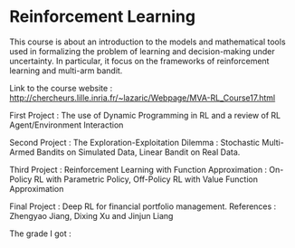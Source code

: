 # Reinforcement Learning

This course is about an introduction to the models and mathematical tools used in formalizing the problem of learning and decision-making under uncertainty. In particular, it focus on the frameworks of reinforcement learning and multi-arm bandit.

Link to the course website : http://chercheurs.lille.inria.fr/~lazaric/Webpage/MVA-RL_Course17.html

First Project : The use of Dynamic Programming in RL and a review of RL Agent/Environment Interaction

Second Project : The Exploration-Exploitation Dilemma : Stochastic Multi-Armed Bandits on Simulated Data, Linear Bandit on Real Data.

Third Project : Reinforcement Learning with Function Approximation : On-Policy RL with Parametric Policy, Off-Policy RL with Value Function Approximation

Final Project : Deep RL for financial portfolio management. References : Zhengyao Jiang, Dixing Xu and Jinjun Liang

The grade I got : 
